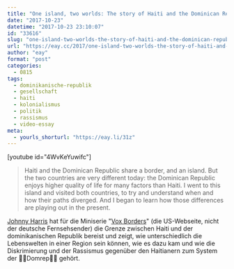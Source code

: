```yaml
---
title: "One island, two worlds: The story of Haiti and the Dominican Republic"
date: "2017-10-23"
datetime: "2017-10-23 23:10:07"
id: "33616"
slug: "one-island-two-worlds-the-story-of-haiti-and-the-dominican-republic"
url: "https://eay.cc/2017/one-island-two-worlds-the-story-of-haiti-and-the-dominican-republic/"
author: "eay"
format: "post"
categories:
  - 0815
tags:
  - dominikanische-republik
  - gesellschaft
  - haiti
  - kolonialismus
  - politik
  - rassismus
  - video-essay
meta:
  - yourls_shorturl: "https://eay.li/31z"
---
```


\[youtube id="4WvKeYuwifc"\]

> Haiti and the Dominican Republic share a border, and an island. But the two countries are very different today: the Dominican Republic enjoys higher quality of life for many factors than Haiti. I went to this island and visited both countries, to try and understand when and how their paths diverged. And I began to learn how those differences are playing out in the present.

[Johnny Harris](https://twitter.com/johnnywharris) hat für die Miniserie "[Vox Borders](https://www.vox.com/borders)" (die US-Webseite, nicht der deutsche Fernsehsender) die Grenze zwischen Haiti und der dominikanischen Republik bereist und zeigt, wie unterschiedlich die Lebenswelten in einer Region sein können, wie es dazu kam und wie die Diskrimierung und der Rassismus gegenüber den Haitianern zum System der ✌🏻Domrep✌🏻 gehört.
